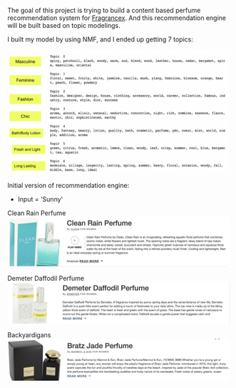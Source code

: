 The goal of this project is trying to build a content based perfume recommendation system for [Fragrancex]('https://www.fragrancex.com/'). And this recommendation engine will be built based on topic modelings.

I built my model by using NMF, and I ended up getting 7 topics:

<img src="plots/topics.png" width=500>

Initial version of recommendation engine:

* Input = 'Sunny'


Clean Rain Perfume
<img src="plots/rec1.png" width=500>

Demeter Daffodil Perfume
<img src="plots/rec2.png" width=500>

Backyardigans
<img src="plots/rec3.png" width=500>
